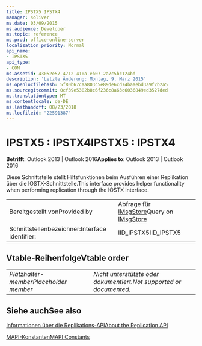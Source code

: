 ```yaml
---
title: IPSTX5 IPSTX4
manager: soliver
ms.date: 03/09/2015
ms.audience: Developer
ms.topic: reference
ms.prod: office-online-server
localization_priority: Normal
api_name:
- IPSTX5
api_type:
- COM
ms.assetid: 43052e57-4712-410a-eb07-2a7c5bc124bd
description: 'Letzte Änderung: Montag, 9. März 2015'
ms.openlocfilehash: 5f80b67caa803c5e89de6cd74baaebd3a9f2b2a5
ms.sourcegitcommit: 0cf39e5382b8c6f236c8a63c6036849ed3527ded
ms.translationtype: MT
ms.contentlocale: de-DE
ms.lasthandoff: 08/23/2018
ms.locfileid: "22591387"
---
```

# <a name="ipstx5--ipstx4"></a><span data-ttu-id="e11ce-103">IPSTX5 : IPSTX4</span><span class="sxs-lookup"><span data-stu-id="e11ce-103">IPSTX5 : IPSTX4</span></span>

  
  
<span data-ttu-id="e11ce-104">**Betrifft**: Outlook 2013 | Outlook 2016</span><span class="sxs-lookup"><span data-stu-id="e11ce-104">**Applies to**: Outlook 2013 | Outlook 2016</span></span> 
  
<span data-ttu-id="e11ce-105">Diese Schnittstelle stellt Hilfsfunktionen beim Ausführen einer Replikation über die IOSTX-Schnittstelle.</span><span class="sxs-lookup"><span data-stu-id="e11ce-105">This interface provides helper functionality when performing replication through the IOSTX interface.</span></span>
  
|||
|:-----|:-----|
|<span data-ttu-id="e11ce-106">Bereitgestellt von</span><span class="sxs-lookup"><span data-stu-id="e11ce-106">Provided by</span></span>  <br/> |<span data-ttu-id="e11ce-107">Abfrage für [IMsgStore](imsgstoreimapiprop.md)</span><span class="sxs-lookup"><span data-stu-id="e11ce-107">Query on [IMsgStore](imsgstoreimapiprop.md)</span></span> <br/> |
|<span data-ttu-id="e11ce-108">Schnittstellenbezeichner:</span><span class="sxs-lookup"><span data-stu-id="e11ce-108">Interface identifier:</span></span>  <br/> |<span data-ttu-id="e11ce-109">IID_IPSTX5</span><span class="sxs-lookup"><span data-stu-id="e11ce-109">IID_IPSTX5</span></span>  <br/> |
   
## <a name="vtable-order"></a><span data-ttu-id="e11ce-110">Vtable-Reihenfolge</span><span class="sxs-lookup"><span data-stu-id="e11ce-110">Vtable order</span></span>

|||
|:-----|:-----|
| <span data-ttu-id="e11ce-111">*Platzhalter-member*</span><span class="sxs-lookup"><span data-stu-id="e11ce-111">*Placeholder member*</span></span>  <br/> | <span data-ttu-id="e11ce-112">*Nicht unterstützte oder dokumentiert.*</span><span class="sxs-lookup"><span data-stu-id="e11ce-112">*Not supported or documented.*</span></span>  <br/> |
   
## <a name="see-also"></a><span data-ttu-id="e11ce-113">Siehe auch</span><span class="sxs-lookup"><span data-stu-id="e11ce-113">See also</span></span>



[<span data-ttu-id="e11ce-114">Informationen über die Replikations-API</span><span class="sxs-lookup"><span data-stu-id="e11ce-114">About the Replication API</span></span>](about-the-replication-api.md)
  
[<span data-ttu-id="e11ce-115">MAPI-Konstanten</span><span class="sxs-lookup"><span data-stu-id="e11ce-115">MAPI Constants</span></span>](mapi-constants.md)

